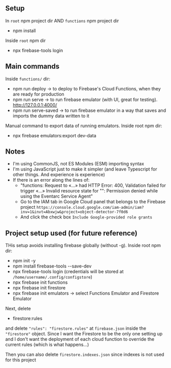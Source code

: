 ## Setup
In `root` npm project dir AND `functions` npm project dir
- npm install

Inside `root` npm dir
- npx firebase-tools login

## Main commands
Inside `functions/` dir:
- npm run deploy -> to deploy to Firebase's Cloud Functions, when they are ready for production
- npm run serve -> to run firebase emulator (with UI, great for testing). http://127.0.0.1:4000/
- npm run serve-saved -> to run firebase emulator in a way that saves and imports the dummy data written to it

Manual command to export data of running emulators. Inside root npm dir:
- npx firebase emulators:export dev-data

## Notes
- I'm using CommonJS, not ES Modules (ESM) importing syntax
- I'm using JavaScript just to make it simpler (and leave Typescript for other things. And experience is experience)
- If there is an error along the lines of:
    - "functions: Request to «...» had HTTP Error: 400, Validation failed for trigger «...» Invalid resource state for "": Permission denied while using the Eventarc Service Agent"
    - Go to the IAM tab in Google Cloud panel that belongs to the Firebase project `https://console.cloud.google.com/iam-admin/iam?inv=1&invt=Abxwjw&project=object-detector-7f0d6` 
    - And click the check box `Include Google-provided role grants`

## Project setup used (for future reference)
THis setup avoids installing firebase globally (without -g). Inside root npm dir:

- npm init -y
- npm install firebase-tools --save-dev
- npx firebase-tools login (credentials will be stored at `/home/username/.config/configstore`)
- npx firebase init functions
- npx firebase init firestore
- npx firebase init emulators -> select Functions Emulator and Firestore Emulator

Next, delete
- firestore:rules

and delete `"rules": "firestore.rules"` at `firebase.json` inside the `"firestore"` object. Since I want the Firestore to be the only one setting up and I don't want the deployment of each cloud function to override the current rules (which is what happens...)

Then you can also delete `firestore.indexes.json` since indexes is not used for this project
